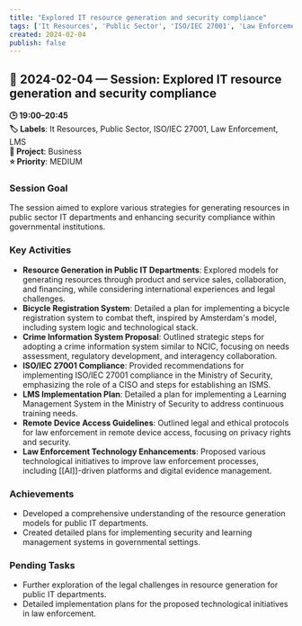 ```yaml
---
title: "Explored IT resource generation and security compliance"
tags: ['It Resources', 'Public Sector', 'ISO/IEC 27001', 'Law Enforcement', 'LMS']
created: 2024-02-04
publish: false
---
```


## 📅 2024-02-04 — Session: Explored IT resource generation and security compliance

**🕒 19:00–20:45**  
**🏷️ Labels**: It Resources, Public Sector, ISO/IEC 27001, Law Enforcement, LMS  
**📂 Project**: Business  
**⭐ Priority**: MEDIUM  


### Session Goal
The session aimed to explore various strategies for generating resources in public sector IT departments and enhancing security compliance within governmental institutions.

### Key Activities
- **Resource Generation in Public IT Departments**: Explored models for generating resources through product and service sales, collaboration, and financing, while considering international experiences and legal challenges.
- **Bicycle Registration System**: Detailed a plan for implementing a bicycle registration system to combat theft, inspired by Amsterdam's model, including system logic and technological stack.
- **Crime Information System Proposal**: Outlined strategic steps for adopting a crime information system similar to NCIC, focusing on needs assessment, regulatory development, and interagency collaboration.
- **ISO/IEC 27001 Compliance**: Provided recommendations for implementing ISO/IEC 27001 compliance in the Ministry of Security, emphasizing the role of a CISO and steps for establishing an ISMS.
- **LMS Implementation Plan**: Detailed a plan for implementing a Learning Management System in the Ministry of Security to address continuous training needs.
- **Remote Device Access Guidelines**: Outlined legal and ethical protocols for law enforcement in remote device access, focusing on privacy rights and security.
- **Law Enforcement Technology Enhancements**: Proposed various technological initiatives to improve law enforcement processes, including [[AI]]-driven platforms and digital evidence management.

### Achievements
- Developed a comprehensive understanding of the resource generation models for public IT departments.
- Created detailed plans for implementing security and learning management systems in governmental settings.

### Pending Tasks
- Further exploration of the legal challenges in resource generation for public IT departments.
- Detailed implementation plans for the proposed technological initiatives in law enforcement.
